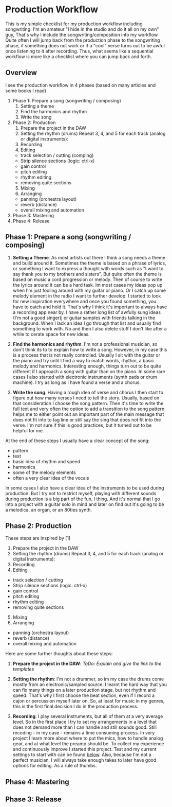 # Production Workflow

This is my simple checklist for my production workflow including songwriting. I'm an amateur "I hide in the studio and do it all on my own" guy, That's why I include the songwriting/composition into my workflow. Quite often I will jump back from the production phase to the songwriting phase, if something does not work or if a "cool" verse turns out to be awful once listening to it after recording. Thus, what seems like a sequential workflow is more like a checklist where you can jump back and forth.

## Overview
I see the production workflow in 4 phases (based on many articles and some books I read)

1. Phase 1: Prepare a song (songwriting / composing)
   1.  Setting a theme
   2. Find the harmonics and rhythm
   3. Write the song
2. Phase 2: Production
   1. Prepare the project in the DAW
   2. Setting the rhythm (drums)
      Repeat 3, 4, and 5 for each track (analog or digital instruments):
   3. Recording
   4. Editing
     * track selection / cutting (comping)
     * Strip silence sections (logic: ctrl-x)
     * gain control
     * pitch editing
     * rhythm editing
     * removing quite sections
   5. Mixing
   6. Arranging 
     * panning (orchestra layout)
     * reverb (distance)
     * overall mixing and automation
  3. Phase 3: Mastering
  4. Phase 4: Release

## Phase 1: Prepare a song (songwriting / composing)

1. **Setting a Theme**. As most artists out there I think a song needs a theme and build around it. Sometimes the theme is based on a phrase of lyrics, or something I want to express a thought with words such as "I want to say thank you to my brothers and sisters". But quite often the theme is based on music a cord progression or melody. Then of course to write the lyrics around it can be a hard task. Im most cases my ideas pop up when I'm just fooling around with my guitar or piano. Or I catch up some melody element in the radio I want to further develop. I started to look for new inspiration everywhere and once you found something, you have to catch and hold it. That's why I think it's important to always have a recording app near by. I have a rather long list of awfully sung ideas (I'm not a good singer)j or guitar samples with friends talking in the background. When I lack an idea I go through that list and usually find something to work with. No and then I also delete stuff I don't like after a while to cerate space for new ideas.
  
2. **Find the harmonics and rhythm**. I'm not a professional musician, so don't think its to to explain how to write a song. However, in my case this is a process that is not really controlled. Usually I sit with the guitar or the piano and try until I find a way to match words, rhythm, a basic melody and harmonics. Interesting enough, things turn out to be quite different if I approach a song with guitar than on the piano. In some rare cases I also started with electronic instruments (synth pads or drum machine). I try as long as I have found a verse and a chorus.

3. **Write the song**. Having a rough idea of verse and chorus I then start to figure out how many verses I need to tell the story. Usually, based on that consideration I choose the song pattern. Then it's time to write the full text and very often the option to add a transition to the song pattern helps me to either point out an important part of the main message that does not fit into to tag line or still say the sing that does not fit into the verse. I'm not sure if this is good practices, but it turned out to be helpful for me. 

At the end of these steps I usually have a clear concept of the song:
* pattern
* text
* basic idea of rhythm and speed
* harmonics
* some of the melody elements
* often a very clear idea of the vocals

In some cases I also have a clear idea of the instruments to be used during production. But I try not to restrict myself, playing with different sounds during production is a big part of the fun, I thing. And it's normal that I go into a project with a guitar solo in mind and later on find out it's going to be a melodica, an organ, or an 80ties synth.

## Phase 2: Production
These steps are inspired by [1]

1. Prepare the project in the DAW
2. Setting the rhythm (drums)
   Repeat 3, 4, and 5 for each track (analog or digital instruments):
3. Recording
4. Editing
  * track selection / cutting
  * Strip silence sections (logic: ctrl-x)
  * gain control
  * pitch editing
  * rhythm editing
  * removing quite sections
5. Mixing
6. Arranging 
  * panning (orchestra layout)
  * reverb (distance)
  * overall mixing and automation

Here are some further thoughts about these steps:

1. **Prepare the project in the DAW**: *ToDo: Explain and give the link to the templates*
   
2. **Setting the rhythm**: I'm not a drummer, so im my case the drums come mostly from an electronic/sampled source. I learnt the hard way that you can fix many things on a later production stage, but not rhythm and speed. That's why I first choose the beat section, even if I record a cajon or percussion myself later on. So, at least for music in my genres, this is the first final decision I do in the production process.
   
3. **Recording**: I play several instruments, but all of them at a very average level. So in the first place I try to set my arrangements in a level that does not demand more than I can handle and still sounds good. Still recoding - in my case - remains a time consuming process. In very project I learn more about where to put the mics, how to handle analog gear, and at what level the preamp should be. To collect my experience and continuously improve I started this project. Test and my current settings to start with can be found [below](#recording-settings). Also, because I'm not a perfect musician, I will always take enough takes to later have good options for editing. As a rule of thumbs.

## Phase 4: Mastering

## Phase 3: Release